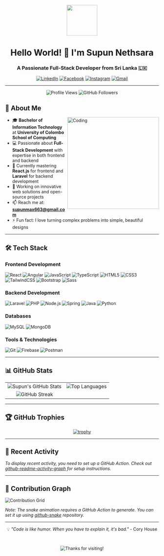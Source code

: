 <p align="center">
  <img src="https://github.com/7oSkaaa/7oSkaaa/blob/main/Images/about_me.gif?raw=true" width="100px">
</p>

<h1 align="center">Hello World! 👋 I'm Supun Nethsara</h1>
<h3 align="center">A Passionate Full-Stack Developer from Sri Lanka 🇱🇰</h3>

<div align="center">
  
  [![LinkedIn](https://img.shields.io/badge/LinkedIn-0077B5?style=for-the-badge&logo=linkedin&logoColor=white)](https://www.linkedin.com/in/supun-nethsara-05b6a8253/)
  [![Facebook](https://img.shields.io/badge/Facebook-1877F2?style=for-the-badge&logo=facebook&logoColor=white)](https://web.facebook.com/supun.nethsera.5)
  [![Instagram](https://img.shields.io/badge/Instagram-E4405F?style=for-the-badge&logo=instagram&logoColor=white)](https://www.instagram.com/nikz_supun/)
  [![Gmail](https://img.shields.io/badge/Gmail-D14836?style=for-the-badge&logo=gmail&logoColor=white)](mailto:supunmax663@gmail.com)
  
</div>

---

<div align="center">
  
  ![Profile Views](https://komarev.com/ghpvc/?username=supunnethsara&label=Profile%20Views&color=blue&style=flat-square)
  ![GitHub Followers](https://img.shields.io/github/followers/SupunNethsara?label=Followers&style=social)
  
</div>

## 🚀 About Me

<img align="right" alt="Coding" width="300" src="https://i.pinimg.com/originals/81/17/8b/81178b47a8598f0c81c4799f2cdd4057.gif">

- 🎓 **Bachelor of Information Technology** at **University of Colombo School of Computing**
- 💻 Passionate about **Full-Stack Development** with expertise in both frontend and backend
- 🌱 Currently mastering **React.js** for frontend and **Laravel** for backend development
- 🔭 Working on innovative web solutions and open-source projects
- 📫 Reach me at: **supunmax663@gmail.com**
- ⚡ Fun fact: I love turning complex problems into simple, beautiful designs

---

## 🛠️ Tech Stack

### Frontend Development
![React](https://img.shields.io/badge/React-20232A?style=for-the-badge&logo=react&logoColor=61DAFB)
![Angular](https://img.shields.io/badge/Angular-DD0031?style=for-the-badge&logo=angular&logoColor=white)
![JavaScript](https://img.shields.io/badge/JavaScript-F7DF1E?style=for-the-badge&logo=javascript&logoColor=black)
![TypeScript](https://img.shields.io/badge/TypeScript-007ACC?style=for-the-badge&logo=typescript&logoColor=white)
![HTML5](https://img.shields.io/badge/HTML5-E34F26?style=for-the-badge&logo=html5&logoColor=white)
![CSS3](https://img.shields.io/badge/CSS3-1572B6?style=for-the-badge&logo=css3&logoColor=white)
![TailwindCSS](https://img.shields.io/badge/Tailwind_CSS-38B2AC?style=for-the-badge&logo=tailwind-css&logoColor=white)
![Bootstrap](https://img.shields.io/badge/Bootstrap-563D7C?style=for-the-badge&logo=bootstrap&logoColor=white)
![Sass](https://img.shields.io/badge/Sass-CC6699?style=for-the-badge&logo=sass&logoColor=white)

### Backend Development
![Laravel](https://img.shields.io/badge/Laravel-FF2D20?style=for-the-badge&logo=laravel&logoColor=white)
![PHP](https://img.shields.io/badge/PHP-777BB4?style=for-the-badge&logo=php&logoColor=white)
![Node.js](https://img.shields.io/badge/Node.js-339933?style=for-the-badge&logo=nodedotjs&logoColor=white)
![Spring](https://img.shields.io/badge/Spring-6DB33F?style=for-the-badge&logo=spring&logoColor=white)
![Java](https://img.shields.io/badge/Java-ED8B00?style=for-the-badge&logo=openjdk&logoColor=white)
![Python](https://img.shields.io/badge/Python-3776AB?style=for-the-badge&logo=python&logoColor=white)

### Databases
![MySQL](https://img.shields.io/badge/MySQL-00000F?style=for-the-badge&logo=mysql&logoColor=white)
![MongoDB](https://img.shields.io/badge/MongoDB-4EA94B?style=for-the-badge&logo=mongodb&logoColor=white)

### Tools & Technologies
![Git](https://img.shields.io/badge/Git-F05032?style=for-the-badge&logo=git&logoColor=white)
![Firebase](https://img.shields.io/badge/Firebase-FFCA28?style=for-the-badge&logo=firebase&logoColor=black)
![Postman](https://img.shields.io/badge/Postman-FF6C37?style=for-the-badge&logo=postman&logoColor=white)

---

## 📊 GitHub Stats

<div align="center">

| | |
| :---: | :---: |
| ![Supun's GitHub Stats](https://github-readme-stats.vercel.app/api?username=SupunNethsara&show_icons=true&theme=radical&include_all_commits=true&count_private=true) | ![Top Languages](https://github-readme-stats.vercel.app/api/top-langs/?username=SupunNethsara&layout=compact&theme=radical&langs_count=8) |
| ![GitHub Streak](https://github-readme-streak-stats.herokuapp.com/?user=SupunNethsara&theme=radical) | |

</div>

---

## 🏆 GitHub Trophies

<div align="center">
  
  [![trophy](https://github-profile-trophy.vercel.app/?username=SupunNethsara&theme=radical&row=1&margin-w=15)](https://github.com/ryo-ma/github-profile-trophy)
  
</div>

---

## 🌟 Recent Activity

<!--START_SECTION:activity-->
<!--END_SECTION:activity-->

*To display recent activity, you need to set up a GitHub Action. Check out [github-readme-activity-graph](https://github.com/ashutosh00710/github-readme-activity-graph) for setup instructions.*

---

## 🐍 Contribution Graph

![Contribution Grid](https://github.com/SupunNethsara/SupunNethsara/raw/output/github-contribution-grid-snake.svg)

*Note: The snake animation requires a GitHub Action to generate. You can set it up using [github-snake](https://github.com/Platane/snk) repository.*

---

<div align="center">
  
  💡 *"Code is like humor. When you have to explain it, it's bad."* - Cory House
  
  <br>
  
  ![Thanks for visiting!](https://img.shields.io/badge/Thanks%20for%20visiting-!-1EAEDB.svg?style=for-the-badge)
  
</div>
